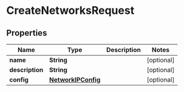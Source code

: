 

# CreateNetworksRequest


## Properties

Name | Type | Description | Notes
------------ | ------------- | ------------- | -------------
**name** | **String** |  |  [optional]
**description** | **String** |  |  [optional]
**config** | [**NetworkIPConfig**](NetworkIPConfig.md) |  |  [optional]




